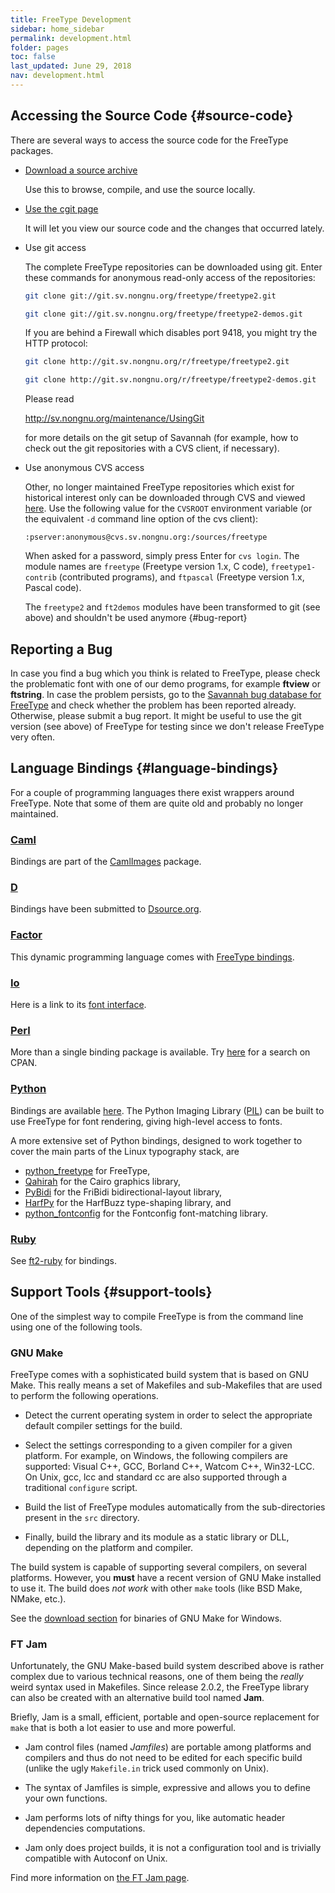 ```yaml
---
title: FreeType Development
sidebar: home_sidebar
permalink: development.html
folder: pages
toc: false
last_updated: June 29, 2018
nav: development.html
---
```


## Accessing the Source Code {#source-code}

There are several ways to access the source code for the FreeType
packages.

-   [Download a source archive](download.html)

    Use this to browse, compile, and use the source locally.

-   [Use the cgit page](http://git.savannah.gnu.org/cgit/freetype/)

    It will let you view our source code and the changes that occurred
    lately.

-   Use git access

    The complete FreeType repositories can be downloaded using git.
    Enter these commands for anonymous read-only access of the
    repositories:

    ```bash
    git clone git://git.sv.nongnu.org/freetype/freetype2.git
    ```
    ```bash
    git clone git://git.sv.nongnu.org/freetype/freetype2-demos.git
    ```
    If you are behind a Firewall which disables port 9418, you might try
    the HTTP protocol:

    ```bash
    git clone http://git.sv.nongnu.org/r/freetype/freetype2.git
    ```
    ```bash
    git clone http://git.sv.nongnu.org/r/freetype/freetype2-demos.git
    ```
    Please read

    <http://sv.nongnu.org/maintenance/UsingGit>

    for more details on the git setup of Savannah (for example, how to
    check out the git repositories with a CVS client, if necessary).

-   Use anonymous CVS access

    Other, no longer maintained FreeType repositories which exist for
    historical interest only can be downloaded through CVS and viewed
    [here](http://cvs.savannah.gnu.org/viewvc/?root=freetype). Use the
    following value for the `CVSROOT` environment variable (or the
    equivalent `-d` command line option of the cvs client):

    `:pserver:anonymous@cvs.sv.nongnu.org:/sources/freetype`

    When asked for a password, simply press Enter for `cvs login`. The
    module names are `freetype` (Freetype version 1.x, C code),
    `freetype1-contrib` (contributed programs), and `ftpascal` (Freetype
    version 1.x, Pascal code).

    The `freetype2` and `ft2demos` modules have been transformed to git
    (see above) and shouldn\'t be used anymore {#bug-report}

## Reporting a Bug

In case you find a bug which you think is related to FreeType, please
check the problematic font with one of our demo programs, for example
**ftview** or **ftstring**. In case the problem persists, go to the
[Savannah bug database for
FreeType](https://savannah.nongnu.org/bugs/?group=freetype) and check
whether the problem has been reported already. Otherwise, please submit
a bug report. It might be useful to use the git version (see above) of
FreeType for testing since we don\'t release FreeType very often.

## Language Bindings {#language-bindings}

For a couple of programming languages there exist wrappers around
FreeType. Note that some of them are quite old and probably no longer
maintained.

### [Caml](http://caml.inria.fr/)

Bindings are part of the
[CamlImages](http://cristal.inria.fr/camlimages/eng.html) package.

### [D](http://dlang.org)

Bindings have been submitted to
[Dsource.org](http://svn.dsource.org/projects/bindings/trunk/freetype/).

### [Factor](http://factorcode.org/)

This dynamic programming language comes with [FreeType
bindings](http://docs.factorcode.org/content/vocab-freetype.html).

### [Io](http://iolanguage.org/)

Here is a link to its [font
interface](http://iolanguage.org/scm/io/docs/reference/index.html#/Graphics/Font/Font).

### [Perl](http://www.perl.org)

More than a single binding package is available. Try
[here](http://search.cpan.org/search?m=all&q=freetype&s=1) for a search
on CPAN.

### [Python](https://www.python.org)

Bindings are available [here](https://github.com/rougier/freetype-py/).
The Python Imaging Library
([PIL](http://www.pythonware.com/products/pil/)) can be built to use
FreeType for font rendering, giving high-level access to fonts.

A more extensive set of Python bindings, designed to work together to
cover the main parts of the Linux typography stack, are

-   [python\_freetype](https://github.com/ldo/python_freetype) for
    FreeType,
-   [Qahirah](https://github.com/ldo/qahirah) for the Cairo graphics
    library,
-   [PyBidi](https://github.com/ldo/pybidi) for the FriBidi
    bidirectional-layout library,
-   [HarfPy](https://github.com/ldo/harfpy) for the HarfBuzz
    type-shaping library, and
-   [python\_fontconfig](https://github.com/ldo/python_fontconfig) for
    the Fontconfig font-matching library.

### [Ruby](https://www.ruby-lang.org)

See [ft2-ruby](https://rubygems.org/gems/ft2-ruby) for bindings.

## Support Tools {#support-tools}

One of the simplest way to compile FreeType is from the command line
using one of the following tools.

### GNU Make

FreeType comes with a sophisticated build system that is based on GNU
Make. This really means a set of Makefiles and sub-Makefiles that are
used to perform the following operations.

-   Detect the current operating system in order to select the
    appropriate default compiler settings for the build.

-   Select the settings corresponding to a given compiler for a given
    platform. For example, on Windows, the following compilers are
    supported: Visual C++, GCC, Borland C++, Watcom C++, Win32-LCC. On
    Unix, gcc, lcc and standard cc are also supported through a
    traditional `configure` script.

-   Build the list of FreeType modules automatically from the
    sub-directories present in the `src` directory.

-   Finally, build the library and its module as a static library or
    DLL, depending on the platform and compiler.

The build system is capable of supporting several compilers, on several
platforms. However, you **must** have a recent version of GNU Make
installed to use it. The build does *not work* with other `make` tools
(like BSD Make, NMake, etc.).

See the [download section](download.html) for binaries of GNU Make for
Windows.

### FT Jam

Unfortunately, the GNU Make-based build system described above is rather
complex due to various technical reasons, one of them being the *really*
weird syntax used in Makefiles. Since release 2.0.2, the FreeType
library can also be created with an alternative build tool named
**Jam**.

Briefly, Jam is a small, efficient, portable and open-source replacement
for `make` that is both a lot easier to use and more powerful.

-   Jam control files (named *Jamfiles*) are portable among platforms
    and compilers and thus do not need to be edited for each specific
    build (unlike the ugly `Makefile.in` trick used commonly on Unix).

-   The syntax of Jamfiles is simple, expressive and allows you to
    define your own functions.

-   Jam performs lots of nifty things for you, like automatic header
    dependencies computations.

-   Jam only does project builds, it is not a configuration tool and is
    trivially compatible with Autoconf on Unix.

Find more information on [the FT Jam page](jam.html).
